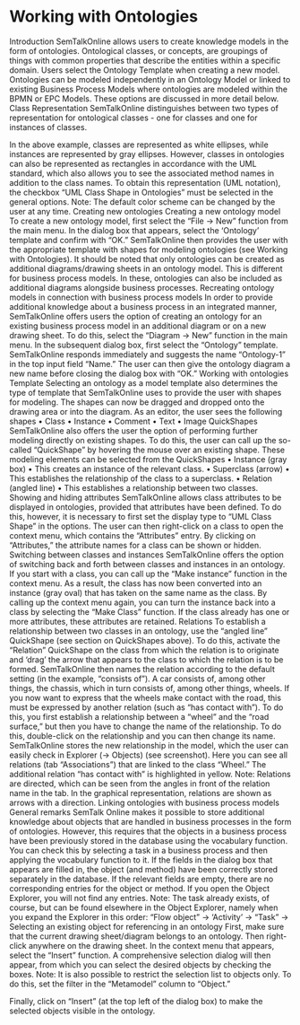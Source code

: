 
# Working with Ontologies
Introduction
SemTalkOnline allows users to create knowledge models in the form of ontologies. Ontological classes, or concepts, are groupings of things with common properties that describe the entities within a specific domain. Users select the Ontology Template when creating a new model. Ontologies can be modeled independently in an Ontology Model or linked to existing Business Process Models where ontologies are modeled within the BPMN or EPC Models. These options are discussed in more detail below.
Class Representation
SemTalkOnline distinguishes between two types of representation for ontological classes - one for classes and one for instances of classes.

In the above example, classes are represented as white ellipses, while instances are represented by gray ellipses.
However, classes in ontologies can also be represented as rectangles in accordance with the UML standard, which also allows you to see the associated method names in addition to the class names.
To obtain this representation (UML notation), the checkbox “UML Class Shape in Ontologies” must be selected in the general options.
Note: The default color scheme can be changed by the user at any time.
Creating new ontologies
Creating a new ontology model
To create a new ontology model, first select the “File -> New” function from the main menu.
In the dialog box that appears, select the ‘Ontology’ template and confirm with “OK.”
SemTalkOnline then provides the user with the appropriate template with shapes for modeling ontologies (see Working with Ontologies). It should be noted that only ontologies can be created as additional diagrams/drawing sheets in an ontology model. This is different for business process models. In these, ontologies can also be included as additional diagrams alongside business processes.
Recreating ontology models in connection with business process models
In order to provide additional knowledge about a business process in an integrated manner, SemTalkOnline offers users the option of creating an ontology for an existing business process model in an additional diagram or on a new drawing sheet. To do this, select the “Diagram -> New” function in the main menu.
In the subsequent dialog box, first select the “Ontology” template. SemTalkOnline responds immediately and suggests the name “Ontology-1” in the top input field “Name.” The user can then give the ontology diagram a new name before closing the dialog box with “OK.”
Working with ontologies
Template
Selecting an ontology as a model template also determines the type of template that SemTalkOnline uses to provide the user with shapes for modeling.
The shapes can now be dragged and dropped onto the drawing area or into the diagram.
As an editor, the user sees the following shapes
•	Class
•	Instance
•	Comment
•	Text
•	Image
QuickShapes
SemTalkOnline also offers the user the option of performing further modeling directly on existing shapes. To do this, the user can call up the so-called “QuickShape” by hovering the mouse over an existing shape.
These modeling elements can be selected from the QuickShapes
•	Instance (gray box)
•	This creates an instance of the relevant class.
•	Superclass (arrow)
•	This establishes the relationship of the class to a superclass.
•	Relation (angled line)
•	This establishes a relationship between two classes.
Showing and hiding attributes
SemTalkOnline allows class attributes to be displayed in ontologies, provided that attributes have been defined. To do this, however, it is necessary to first set the display type to “UML Class Shape” in the options.
The user can then right-click on a class to open the context menu, which contains the “Attributes” entry. By clicking on “Attributes,” the attribute names for a class can be shown or hidden.
Switching between classes and instances
SemTalkOnline offers the option of switching back and forth between classes and instances in an ontology. If you start with a class, you can call up the “Make instance” function in the context menu.
As a result, the class has now been converted into an instance (gray oval) that has taken on the same name as the class.
By calling up the context menu again, you can turn the instance back into a class by selecting the “Make Class” function.
If the class already has one or more attributes, these attributes are retained.
Relations
To establish a relationship between two classes in an ontology, use the “angled line” QuickShape (see section on QuickShapes above). To do this, activate the “Relation” QuickShape on the class from which the relation is to originate and ‘drag’ the arrow that appears to the class to which the relation is to be formed. SemTalkOnline then names the relation according to the default setting (in the example, “consists of”).
A car consists of, among other things, the chassis, which in turn consists of, among other things, wheels. If you now want to express that the wheels make contact with the road, this must be expressed by another relation (such as “has contact with”). To do this, you first establish a relationship between a “wheel” and the “road surface,”
but then you have to change the name of the relationship. To do this, double-click on the relationship and you can then change its name.
SemTalkOnline stores the new relationship in the model, which the user can easily check in Explorer (-> Objects) (see screenshot). Here you can see all relations (tab “Associations”) that are linked to the class “Wheel.” The additional relation “has contact with” is highlighted in yellow.
Note: Relations are directed, which can be seen from the angles in front of the relation name in the tab. In the graphical representation, relations are shown as arrows with a direction.
Linking ontologies with business process models
General remarks
SemTalk Online makes it possible to store additional knowledge about objects that are handled in business processes in the form of ontologies. However, this requires that the objects in a business process have been previously stored in the database using the vocabulary function. You can check this by selecting a task in a business process and then applying the vocabulary function to it. If the fields in the dialog box that appears are filled in, the object (and method) have been correctly stored separately in the database. If the relevant fields are empty, there are no corresponding entries for the object or method.
If you open the Object Explorer, you will not find any entries.
Note:
The task already exists, of course, but can be found elsewhere in the Object Explorer, namely when you expand the Explorer in this order: “Flow object” -> ‘Activity’ -> “Task” ->
Selecting an existing object for referencing in an ontology
First, make sure that the current drawing sheet/diagram belongs to an ontology. Then right-click anywhere on the drawing sheet. In the context menu that appears, select the “Insert” function.
A comprehensive selection dialog will then appear, from which you can select the desired objects by checking the boxes.
Note:
It is also possible to restrict the selection list to objects only. To do this, set the filter in the “Metamodel” column to “Object.”

Finally, click on “Insert” (at the top left of the dialog box) to make the selected objects visible in the ontology.

